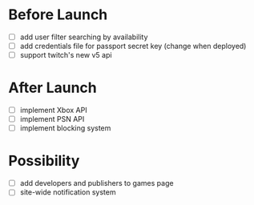 # Before Launch
- [ ] add user filter searching by availability
- [ ] add credentials file for passport secret key (change when deployed)
- [ ] support twitch's new v5 api

# After Launch
- [ ] implement Xbox API
- [ ] implement PSN API
- [ ] implement blocking system

# Possibility
- [ ] add developers and publishers to games page
- [ ] site-wide notification system

